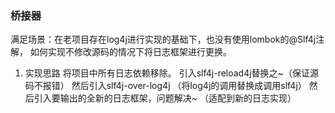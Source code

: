 ### 桥接器
满足场景：在老项目存在log4j进行实现的基础下，也没有使用lombok的@Slf4j注解，
如何实现不修改源码的情况下将日志框架进行更换。

1. 实现思路 
将项目中所有日志依赖移除。
引入slf4j-reload4j替换之~（保证源码不报错）
然后引入slf4j-over-log4j （将log4j的调用替换成调用slf4j）
然后引入要输出的全新的日志框架，问题解决~ （适配到新的日志实现）

